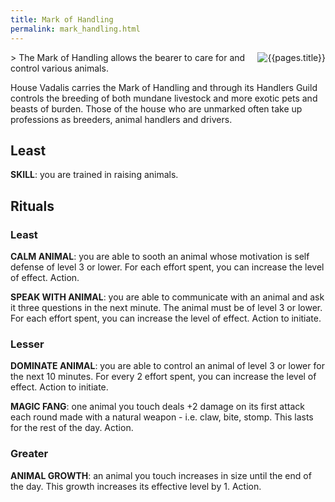 ```yaml
---
title: Mark of Handling
permalink: mark_handling.html
---
```

<img src="images/dragonmarks/{{page.title}}.jpg" alt='{{pages.title}}' style="float:right">
> The Mark of Handling allows the bearer to care for and control various animals.

House Vadalis carries the Mark of Handling and through its Handlers Guild controls the breeding of both mundane livestock and more exotic pets and beasts of burden. Those of the house who are unmarked often take up professions as breeders, animal handlers and drivers.

## Least
**SKILL**: you are trained in raising animals.

## Rituals
### Least
**CALM ANIMAL**: you are able to sooth an animal whose motivation is self defense of level 3 or lower. For each effort spent, you can increase the level of effect. Action.

**SPEAK WITH ANIMAL**: you are able to communicate with an animal and ask it three questions in the next minute. The animal must be of level 3 or lower. For each effort spent, you can increase the level of effect. Action to initiate.

### Lesser
**DOMINATE ANIMAL**: you are able to control an animal of level 3 or lower for the next 10 minutes. For every 2 effort spent, you can increase the level of effect. Action to initiate.

**MAGIC FANG**: one animal you touch deals +2 damage on its first attack each round made with a natural weapon - i.e. claw, bite, stomp. This lasts for the rest of the day. Action.

### Greater
**ANIMAL GROWTH**: an animal you touch increases in size until the end of the day. This growth increases its effective level by 1. Action.